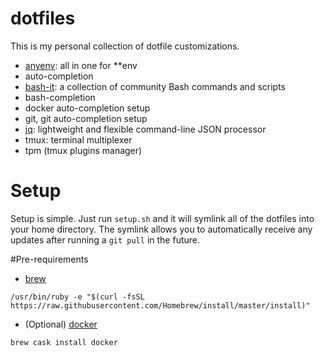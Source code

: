 # dotfiles

This is my personal collection of dotfile customizations.

* [anyenv](https://github.com/riywo/anyenv): all in one for \*\*env
* auto-completion
* [bash-it](https://github.com/Bash-it/bash-it): a collection of community Bash commands and scripts
* bash-completion
* docker auto-completion setup
* git, git auto-completion setup
* [jq](https://stedolan.github.io/jq/): lightweight and flexible command-line JSON processor
* tmux: terminal multiplexer
* tpm (tmux plugins manager)

# Setup
Setup is simple. Just run `setup.sh` and it will symlink all of the dotfiles into your home directory. The symlink allows you to automatically receive any updates after running a `git pull` in the future.

#Pre-requirements

* [brew](https://brew.sh/index_zh-tw)

```shell
/usr/bin/ruby -e "$(curl -fsSL https://raw.githubusercontent.com/Homebrew/install/master/install)"
```

* (Optional) [docker](https://www.docker.com/)

```shell
brew cask install docker
```
